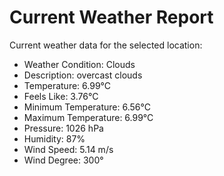 # Current Weather Report
Current weather data for the selected location:
- Weather Condition: Clouds
- Description: overcast clouds
- Temperature: 6.99°C
- Feels Like: 3.76°C
- Minimum Temperature: 6.56°C
- Maximum Temperature: 6.99°C
- Pressure: 1026 hPa
- Humidity: 87%
- Wind Speed: 5.14 m/s
- Wind Degree: 300°
